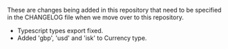 These are changes being added in this repository that need to be specified in the CHANGELOG file when we move over to this repository.

- Typescript types export fixed.
- Added 'gbp', 'usd' and 'isk' to Currency type.
